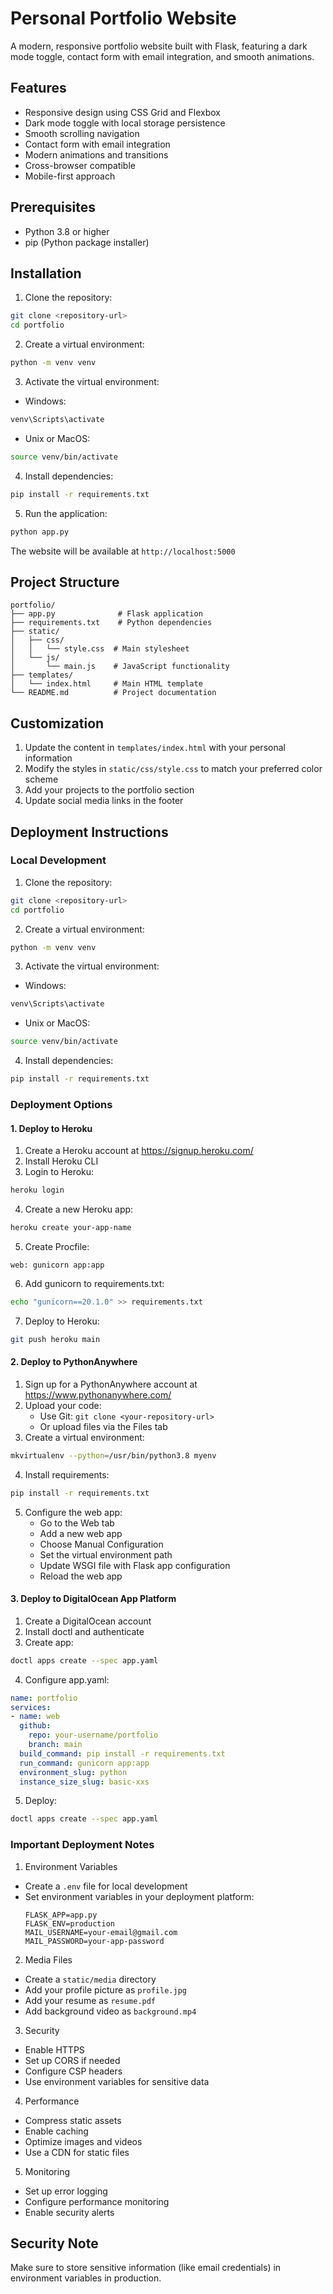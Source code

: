# Personal Portfolio Website

A modern, responsive portfolio website built with Flask, featuring a dark mode toggle, contact form with email integration, and smooth animations.

## Features

- Responsive design using CSS Grid and Flexbox
- Dark mode toggle with local storage persistence
- Smooth scrolling navigation
- Contact form with email integration
- Modern animations and transitions
- Cross-browser compatible
- Mobile-first approach

## Prerequisites

- Python 3.8 or higher
- pip (Python package installer)

## Installation

1. Clone the repository:
```bash
git clone <repository-url>
cd portfolio
```

2. Create a virtual environment:
```bash
python -m venv venv
```

3. Activate the virtual environment:
- Windows:
```bash
venv\Scripts\activate
```
- Unix or MacOS:
```bash
source venv/bin/activate
```

4. Install dependencies:
```bash
pip install -r requirements.txt
```

5. Run the application:
```bash
python app.py
```

The website will be available at `http://localhost:5000`

## Project Structure

```
portfolio/
├── app.py              # Flask application
├── requirements.txt    # Python dependencies
├── static/
│   ├── css/
│   │   └── style.css  # Main stylesheet
│   └── js/
│       └── main.js    # JavaScript functionality
├── templates/
│   └── index.html     # Main HTML template
└── README.md          # Project documentation
```

## Customization

1. Update the content in `templates/index.html` with your personal information
2. Modify the styles in `static/css/style.css` to match your preferred color scheme
3. Add your projects to the portfolio section
4. Update social media links in the footer

## Deployment Instructions

### Local Development
1. Clone the repository:
```bash
git clone <repository-url>
cd portfolio
```

2. Create a virtual environment:
```bash
python -m venv venv
```

3. Activate the virtual environment:
- Windows:
```bash
venv\Scripts\activate
```
- Unix or MacOS:
```bash
source venv/bin/activate
```

4. Install dependencies:
```bash
pip install -r requirements.txt
```

### Deployment Options

#### 1. Deploy to Heroku
1. Create a Heroku account at https://signup.heroku.com/
2. Install Heroku CLI
3. Login to Heroku:
```bash
heroku login
```
4. Create a new Heroku app:
```bash
heroku create your-app-name
```
5. Create Procfile:
```
web: gunicorn app:app
```
6. Add gunicorn to requirements.txt:
```bash
echo "gunicorn==20.1.0" >> requirements.txt
```
7. Deploy to Heroku:
```bash
git push heroku main
```

#### 2. Deploy to PythonAnywhere
1. Sign up for a PythonAnywhere account at https://www.pythonanywhere.com/
2. Upload your code:
   - Use Git: `git clone <your-repository-url>`
   - Or upload files via the Files tab
3. Create a virtual environment:
```bash
mkvirtualenv --python=/usr/bin/python3.8 myenv
```
4. Install requirements:
```bash
pip install -r requirements.txt
```
5. Configure the web app:
   - Go to the Web tab
   - Add a new web app
   - Choose Manual Configuration
   - Set the virtual environment path
   - Update WSGI file with Flask app configuration
   - Reload the web app

#### 3. Deploy to DigitalOcean App Platform
1. Create a DigitalOcean account
2. Install doctl and authenticate
3. Create app:
```bash
doctl apps create --spec app.yaml
```
4. Configure app.yaml:
```yaml
name: portfolio
services:
- name: web
  github:
    repo: your-username/portfolio
    branch: main
  build_command: pip install -r requirements.txt
  run_command: gunicorn app:app
  environment_slug: python
  instance_size_slug: basic-xxs
```
5. Deploy:
```bash
doctl apps create --spec app.yaml
```

### Important Deployment Notes

1. Environment Variables
- Create a `.env` file for local development
- Set environment variables in your deployment platform:
  ```
  FLASK_APP=app.py
  FLASK_ENV=production
  MAIL_USERNAME=your-email@gmail.com
  MAIL_PASSWORD=your-app-password
  ```

2. Media Files
- Create a `static/media` directory
- Add your profile picture as `profile.jpg`
- Add your resume as `resume.pdf`
- Add background video as `background.mp4`

3. Security
- Enable HTTPS
- Set up CORS if needed
- Configure CSP headers
- Use environment variables for sensitive data

4. Performance
- Compress static assets
- Enable caching
- Optimize images and videos
- Use a CDN for static files

5. Monitoring
- Set up error logging
- Configure performance monitoring
- Enable security alerts

## Security Note

Make sure to store sensitive information (like email credentials) in environment variables in production.
